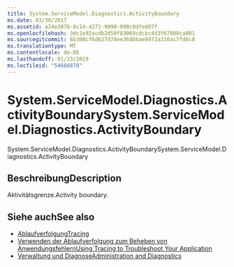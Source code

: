 ```yaml
---
title: System.ServiceModel.Diagnostics.ActivityBoundary
ms.date: 03/30/2017
ms.assetid: a24e3076-0c14-4271-9990-090c0dfed07f
ms.openlocfilehash: 3dc1e92acdb2d50f83069cdcbc4d3f67008ca801
ms.sourcegitcommit: 6b308cf6d627d78ee36dbbae8972a310ac7fd6c8
ms.translationtype: MT
ms.contentlocale: de-DE
ms.lasthandoff: 01/23/2019
ms.locfileid: "54668870"
---
```

# <a name="systemservicemodeldiagnosticsactivityboundary"></a><span data-ttu-id="738c8-102">System.ServiceModel.Diagnostics.ActivityBoundary</span><span class="sxs-lookup"><span data-stu-id="738c8-102">System.ServiceModel.Diagnostics.ActivityBoundary</span></span>
<span data-ttu-id="738c8-103">System.ServiceModel.Diagnostics.ActivityBoundary</span><span class="sxs-lookup"><span data-stu-id="738c8-103">System.ServiceModel.Diagnostics.ActivityBoundary</span></span>  
  
## <a name="description"></a><span data-ttu-id="738c8-104">Beschreibung</span><span class="sxs-lookup"><span data-stu-id="738c8-104">Description</span></span>  
 <span data-ttu-id="738c8-105">Aktivitätsgrenze.</span><span class="sxs-lookup"><span data-stu-id="738c8-105">Activity boundary.</span></span>  
  
## <a name="see-also"></a><span data-ttu-id="738c8-106">Siehe auch</span><span class="sxs-lookup"><span data-stu-id="738c8-106">See also</span></span>
- [<span data-ttu-id="738c8-107">Ablaufverfolgung</span><span class="sxs-lookup"><span data-stu-id="738c8-107">Tracing</span></span>](../../../../../docs/framework/wcf/diagnostics/tracing/index.md)
- [<span data-ttu-id="738c8-108">Verwenden der Ablaufverfolgung zum Beheben von Anwendungsfehlern</span><span class="sxs-lookup"><span data-stu-id="738c8-108">Using Tracing to Troubleshoot Your Application</span></span>](../../../../../docs/framework/wcf/diagnostics/tracing/using-tracing-to-troubleshoot-your-application.md)
- [<span data-ttu-id="738c8-109">Verwaltung und Diagnose</span><span class="sxs-lookup"><span data-stu-id="738c8-109">Administration and Diagnostics</span></span>](../../../../../docs/framework/wcf/diagnostics/index.md)
